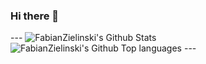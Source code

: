 ### Hi there 👋

<!--
**fabianzielinski/fabianzielinski** is a ✨ _special_ ✨ repository because its `README.md` (this file) appears on your GitHub profile.
--!>

---
<img alt="FabianZielinski's Github Stats" src="https://github-readme-stats.vercel.app/api?username=fabianzielinski&show_icons=true&hide_border=true" />

<img alt="FabianZielinski's Github Top languages" src="https://github-readme-stats.vercel.app/api/top-langs/?username=fabianzielinski&layout=compact&hide_border=true" />
---
